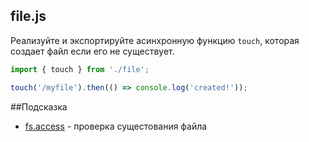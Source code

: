 ## file.js

Реализуйте и экспортируйте асинхронную функцию `touch`, которая создает файл если его не существует.

```js
import { touch } from './file';

touch('/myfile').then(() => console.log('created!'));
```

##Подсказка

* [fs.access](https://nodejs.org/api/fs.html#fs_fspromises_access_path_mode) - проверка сущестования файла
